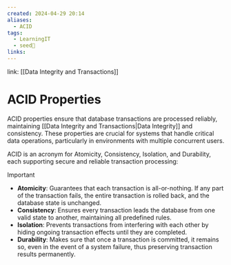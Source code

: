 ```yaml
---
created: 2024-04-29 20:14
aliases:
  - ACID
tags:
  - LearningIT
  - seed🌱
links:
---
```


link: [[Data Integrity and Transactions]]

# ACID Properties

ACID properties ensure that database transactions are processed reliably, maintaining [[Data Integrity and Transactions|Data Integrity]] and consistency. These properties are crucial for systems that handle critical data operations, particularly in environments with multiple concurrent users.

ACID is an acronym for Atomicity, Consistency, Isolation, and Durability, each supporting secure and reliable transaction processing:

> [!important]
> 
> - **Atomicity**: Guarantees that each transaction is all-or-nothing. If any part of the transaction fails, the entire transaction is rolled back, and the database state is unchanged.
> - **Consistency**: Ensures every transaction leads the database from one valid state to another, maintaining all predefined rules.
> - **Isolation**: Prevents transactions from interfering with each other by hiding ongoing transaction effects until they are completed.
> - **Durability**: Makes sure that once a transaction is committed, it remains so, even in the event of a system failure, thus preserving transaction results permanently.

